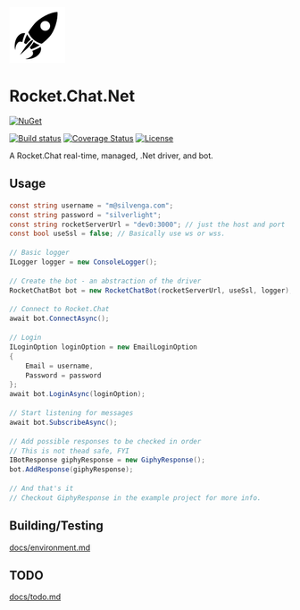 ![Rocket.Chat.Net](/docs/images/icon.png)

# Rocket.Chat.Net

[![NuGet](https://img.shields.io/nuget/vpre/Rocket.Chat.Net.svg?style=flat-square&maxAge=2592000)](https://www.nuget.org/packages/Rocket.Chat.Net/)

[![Build status](https://img.shields.io/appveyor/ci/Silvenga/rocket-chat-net.svg?style=flat-square&maxAge=2592000)](https://ci.appveyor.com/project/Silvenga/rocket-chat-net) 
[![Coverage Status](https://img.shields.io/coveralls/Silvenga/Rocket.Chat.Net.svg?style=flat-square&maxAge=2592000)](https://coveralls.io/github/Silvenga/Rocket.Chat.Net?branch=master)
[![License](https://img.shields.io/github/license/Silvenga/Rocket.Chat.Net.svg?style=flat-square&maxAge=2592000)](https://github.com/Silvenga/Rocket.Chat.Net/blob/master/LICENSE)

A Rocket.Chat real-time, managed, .Net driver, and bot. 

## Usage

```csharp
const string username = "m@silvenga.com";
const string password = "silverlight";
const string rocketServerUrl = "dev0:3000"; // just the host and port
const bool useSsl = false; // Basically use ws or wss.

// Basic logger
ILogger logger = new ConsoleLogger();

// Create the bot - an abstraction of the driver
RocketChatBot bot = new RocketChatBot(rocketServerUrl, useSsl, logger);

// Connect to Rocket.Chat
await bot.ConnectAsync();

// Login
ILoginOption loginOption = new EmailLoginOption
{
    Email = username,
    Password = password
};
await bot.LoginAsync(loginOption);

// Start listening for messages
await bot.SubscribeAsync();

// Add possible responses to be checked in order
// This is not thead safe, FYI 
IBotResponse giphyResponse = new GiphyResponse();
bot.AddResponse(giphyResponse);

// And that's it
// Checkout GiphyResponse in the example project for more info.
```

## Building/Testing

[docs/environment.md](docs/environment.md)

## TODO

[docs/todo.md](docs/todo.md)